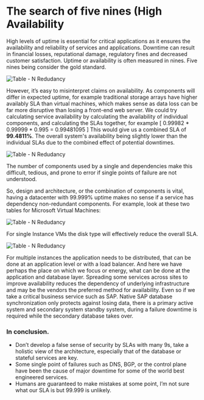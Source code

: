 
# The search of five nines (High Availability

High levels of uptime is essential for critical applications as it ensures the availability and reliability of services and applications. Downtime can result in financial losses, reputational damage, regulatory fines and decreased customer satisfaction. 
Uptime or availability is often measured in nines. Five nines being consider the gold standard.


![Table - N Redudancy](https://raoconnor.github.io/docs/assets/images/Availability-Table1.png)



However, it’s easy to misinterpret claims on availability. As components will differ in expected uptime, for example traditional storage arrays have higher availably SLA than virtual machines, which makes sense as data loss can be far more disruptive than losing a front-end web server.
We could try calculating service availability by calculating the availability of  individual components, and calculating the SLAs together, for example [ 0.99982 * 0.99999 *  0.995 = 0.99481095 ]
This would give us a combined SLA of **99.4811%**. The overall system's availability being slightly lower than the individual SLAs due to the combined effect of potential downtimes.

![Table - N Redudancy](https://raoconnor.github.io/docs/assets/images/Availability-Table2.png)


The number of components used by a single and dependencies make this difficult, tedious, and prone to error if single points of failure are not understood. 

So, design and architecture, or the combination of components is vital, having a datacenter with 99.999% uptime makes no sense if a service has dependency non-redundant components. 
For example, look at these two tables for Microsoft Virtual Machines: 

![Table - N Redudancy](https://raoconnor.github.io/docs/assets/images/Availability-Table3.png)


For single Instance VMs the disk type will effectively reduce the overall SLA.

![Table - N Redudancy](https://raoconnor.github.io/docs/assets/images/Availability-Table4.png)

For multiple instances the application needs to be distributed, that can be done at an application level or with a load balancer. And here we have perhaps the place on which we focus or energy, what can be done at the application and database layer.
Spreading some services across sites to improve availability reduces the dependency of underlying infrastructure and may be the vendors the preferred method for availability. Even so  if we take a critical business service such as SAP. Native SAP database synchronization only protects against losing data, there is a primary active system and secondary system standby system, during a failure downtime is required while the secondary database takes over. 

### In conclusion. 
-	Don’t develop a false sense of security by SLAs with many 9s, take a holistic view of the architecture, especially that of the database or stateful services are key. 
-	Some single point of failures such as DNS, BGP, or the control plane have been the cause of major downtime for some of the world best engineered services. 
-	Humans are guaranteed to make mistakes at some point, I’m not sure what our SLA is but 99.999 is unlikely.

